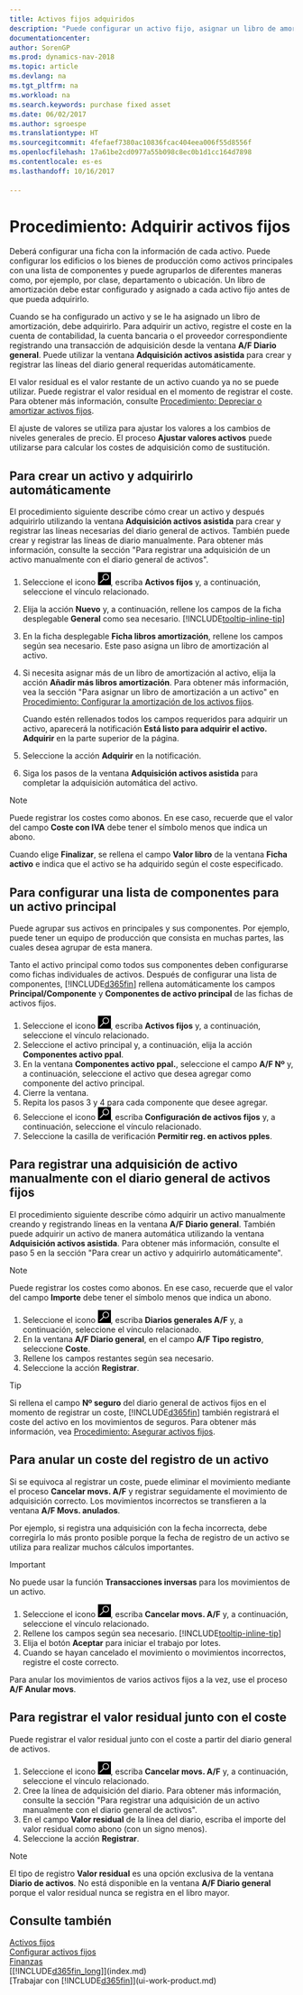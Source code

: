 ```yaml
---
title: Activos fijos adquiridos
description: "Puede configurar un activo fijo, asignar un libro de amortización y registrar el coste de adquisición del activo fijo."
documentationcenter: 
author: SorenGP
ms.prod: dynamics-nav-2018
ms.topic: article
ms.devlang: na
ms.tgt_pltfrm: na
ms.workload: na
ms.search.keywords: purchase fixed asset
ms.date: 06/02/2017
ms.author: sgroespe
ms.translationtype: HT
ms.sourcegitcommit: 4fefaef7380ac10836fcac404eea006f55d8556f
ms.openlocfilehash: 17a61be2cd0977a55b098c8ec0b1d1cc164d7898
ms.contentlocale: es-es
ms.lasthandoff: 10/16/2017

---
```

# <a name="how-to-acquire-fixed-assets"></a>Procedimiento: Adquirir activos fijos
Deberá configurar una ficha con la información de cada activo. Puede configurar los edificios o los bienes de producción como activos principales con una lista de componentes y puede agruparlos de diferentes maneras como, por ejemplo, por clase, departamento o ubicación. Un libro de amortización debe estar configurado y asignado a cada activo fijo antes de que pueda adquirirlo.

Cuando se ha configurado un activo y se le ha asignado un libro de amortización, debe adquirirlo. Para adquirir un activo, registre el coste en la cuenta de contabilidad, la cuenta bancaria o el proveedor correspondiente registrando una transacción de adquisición desde la ventana **A/F Diario general**. Puede utilizar la ventana **Adquisición activos asistida** para crear y registrar las líneas del diario general requeridas automáticamente.

El valor residual es el valor restante de un activo cuando ya no se puede utilizar. Puede registrar el valor residual en el momento de registrar el coste. Para obtener más información, consulte [Procedimiento: Depreciar o amortizar activos fijos](fa-how-depreciate-amortize.md).

El ajuste de valores se utiliza para ajustar los valores a los cambios de niveles generales de precio. El proceso **Ajustar valores activos** puede utilizarse para calcular los costes de adquisición como de sustitución.

## <a name="to-create-a-fixed-asset-and-acquire-it-automatically"></a>Para crear un activo y adquirirlo automáticamente
El procedimiento siguiente describe cómo crear un activo y después adquirirlo utilizando la ventana **Adquisición activos asistida** para crear y registrar las líneas necesarias del diario general de activos. También puede crear y registrar las líneas de diario manualmente. Para obtener más información, consulte la sección "Para registrar una adquisición de un activo manualmente con el diario general de activos".

1. Seleccione el icono ![Buscar página o informe](media/ui-search/search_small.png "icono Buscar página o informe"), escriba **Activos fijos** y, a continuación, seleccione el vínculo relacionado.  
2. Elija la acción **Nuevo** y, a continuación, rellene los campos de la ficha desplegable **General** como sea necesario. [!INCLUDE[tooltip-inline-tip](includes/tooltip-inline-tip_md.md)]
3. En la ficha desplegable **Ficha libros amortización**, rellene los campos según sea necesario. Este paso asigna un libro de amortización al activo.  
4. Si necesita asignar más de un libro de amortización al activo, elija la acción **Añadir más libros amortización**. Para obtener más información, vea la sección "Para asignar un libro de amortización a un activo" en [Procedimiento: Configurar la amortización de los activos fijos](fa-how-setup-depreciation.md).

    Cuando estén rellenados todos los campos requeridos para adquirir un activo, aparecerá la notificación **Está listo para adquirir el activo. Adquirir** en la parte superior de la página.
5. Seleccione la acción **Adquirir** en la notificación.
6. Siga los pasos de la ventana **Adquisición activos asistida** para completar la adquisición automática del activo.

> [!NOTE]  
>   Puede registrar los costes como abonos. En ese caso, recuerde que el valor del campo **Coste con IVA** debe tener el símbolo menos que indica un abono.

Cuando elige **Finalizar**, se rellena el campo **Valor libro** de la ventana **Ficha activo** e indica que el activo se ha adquirido según el coste especificado.  

## <a name="to-set-up-a-component-list-for-a-main-asset"></a>Para configurar una lista de componentes para un activo principal
Puede agrupar sus activos en principales y sus componentes. Por ejemplo, puede tener un equipo de producción que consista en muchas partes, las cuales desea agrupar de esta manera.  

Tanto el activo principal como todos sus componentes deben configurarse como fichas individuales de activos. Después de configurar una lista de componentes, [!INCLUDE[d365fin](includes/d365fin_md.md)] rellena automáticamente los campos **Principal/Componente** y **Componentes de activo principal** de las fichas de activos fijos.

1. Seleccione el icono ![Buscar página o informe](media/ui-search/search_small.png "icono Buscar página o informe"), escriba **Activos fijos** y, a continuación, seleccione el vínculo relacionado.
2. Seleccione el activo principal y, a continuación, elija la acción **Componentes activo ppal**.
3. En la ventana **Componentes activo ppal.**, seleccione el campo **A/F Nº** y, a continuación, seleccione el activo que desea agregar como componente del activo principal.
4. Cierre la ventana.
5. Repita los pasos 3 y 4 para cada componente que desee agregar.
6. Seleccione el icono ![Buscar página o informe](media/ui-search/search_small.png "icono Buscar página o informe"), escriba **Configuración de activos fijos** y, a continuación, seleccione el vínculo relacionado.
7. Seleccione la casilla de verificación **Permitir reg. en activos pples**.

## <a name="to-post-a-fixed-asset-acquisition-manually-with-the-fixed-asset-gl-journal"></a>Para registrar una adquisición de activo manualmente con el diario general de activos fijos
El procedimiento siguiente describe cómo adquirir un activo manualmente creando y registrando líneas en la ventana **A/F Diario general**. También puede adquirir un activo de manera automática utilizando la ventana **Adquisición activos asistida**. Para obtener más información, consulte el paso 5 en la sección "Para crear un activo y adquirirlo automáticamente".

> [!NOTE]  
>   Puede registrar los costes como abonos. En ese caso, recuerde que el valor del campo **Importe** debe tener el símbolo menos que indica un abono.

1. Seleccione el icono ![Buscar página o informe](media/ui-search/search_small.png "icono Buscar página o informe"), escriba **Diarios generales A/F** y, a continuación, seleccione el vínculo relacionado.
2. En la ventana **A/F Diario general**, en el campo **A/F Tipo registro**, seleccione **Coste**.
3. Rellene los campos restantes según sea necesario.
4. Seleccione la acción **Registrar**.  

> [!TIP]  
>   Si rellena el campo **Nº seguro** del diario general de activos fijos en el momento de registrar un coste, [!INCLUDE[d365fin](includes/d365fin_md.md)] también registrará el coste del activo en los movimientos de seguros. Para obtener más información, vea [Procedimiento: Asegurar activos fijos](fa-how-insure.md).

## <a name="to-cancel-an-acquisition-cost-posting-for-one-fixed-asset"></a>Para anular un coste del registro de un activo
Si se equivoca al registrar un coste, puede eliminar el movimiento mediante el proceso **Cancelar movs. A/F** y registrar seguidamente el movimiento de adquisición correcto. Los movimientos incorrectos se transfieren a la ventana **A/F Movs. anulados**.

Por ejemplo, si registra una adquisición con la fecha incorrecta, debe corregirla lo más pronto posible porque la fecha de registro de un activo se utiliza para realizar muchos cálculos importantes.

> [!IMPORTANT]  
>   No puede usar la función **Transacciones inversas** para los movimientos de un activo.

1. Seleccione el icono ![Buscar página o informe](media/ui-search/search_small.png "icono Buscar página o informe"), escriba **Cancelar movs. A/F** y, a continuación, seleccione el vínculo relacionado.
2. Rellene los campos según sea necesario. [!INCLUDE[tooltip-inline-tip](includes/tooltip-inline-tip_md.md)]
3. Elija el botón **Aceptar** para iniciar el trabajo por lotes.
4. Cuando se hayan cancelado el movimiento o movimientos incorrectos, registre el coste correcto.

Para anular los movimientos de varios activos fijos a la vez, use el proceso **A/F Anular movs**.

## <a name="to-post-the-salvage-value-together-with-the-acquisition-cost"></a>Para registrar el valor residual junto con el coste
Puede registrar el valor residual junto con el coste a partir del diario general de activos.    

1. Seleccione el icono ![Buscar página o informe](media/ui-search/search_small.png "icono Buscar página o informe"), escriba **Cancelar movs. A/F** y, a continuación, seleccione el vínculo relacionado.
2. Cree la línea de adquisición del diario. Para obtener más información, consulte la sección "Para registrar una adquisición de un activo manualmente con el diario general de activos".
3. En el campo **Valor residual** de la línea del diario, escriba el importe del valor residual como abono (con un signo menos).
4. Seleccione la acción **Registrar**.

> [!NOTE]  
>   El tipo de registro **Valor residual** es una opción exclusiva de la ventana **Diario de activos**. No está disponible en la ventana **A/F Diario general** porque el valor residual nunca se registra en el libro mayor.

## <a name="see-also"></a>Consulte también
[Activos fijos](fa-manage.md)  
[Configurar activos fijos](fa-setup.md)  
[Finanzas](finance.md)  
[[!INCLUDE[d365fin_long](includes/d365fin_long_md.md)]](index.md)  
[Trabajar con [!INCLUDE[d365fin](includes/d365fin_md.md)]](ui-work-product.md)

